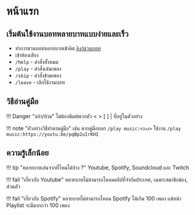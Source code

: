 # หน้าแรก

## เริ่มต้นใช้งานบอทหลายบาทแบบง่ายและเร็ว

* ทำการชวนบอทหลายบาทเข้าดิส [ลิงก์ชวนบอท](https://discord.com/oauth2/authorize?client_id=483104273761304577&permissions=2184301960&scope=bot%20applications.commands)
* เข้าห้องเสียง
* `/help` - คำสั่งทั้งหมด
* `/play` - คำสั่งเล่นเพลง
* `/skip` - คำสั่งข้ามเพลง
* `/leave` - เลิกใช้งานบอท

## วิธีอ่านคู่มือ

!!! Danger "อย่า/ห้าม"
    ไม่ต้องพิมพ์พวกตัว &lt;   &gt; [   ] \| ที่อยู่ในตัวอย่าง

!!! note "ตัวอย่างวิธีทำตามคู่มือ"
    เช่น หากคู่มือบอก `/play music:<ลิงก์>`
    ใช้งาน `/play music:https://youtu.be/pqBp2uIrKHI`

## ความรู้เล็กน้อย

!!! tip "หลายบาทเล่นจากที่ไหนได้บ้าง ?"
    Youtube, Spotify, Soundcloud และ Twitch

!!! fail "เกี่ยวกับ Youtube"
    หลายบาทไม่สามารถโหลดคลิปที่จำกัดประเทศ, เฉพาะสมาชิกช่อง, ส่วนตัว

!!! fail "เกี่ยวกับ Spotify"
    หลายบาทไม่สามารถโหลด Spotify ได้เกิน 100 เพลง แม้หน้า Playlist จะมีมากกว่า 100 เพลง
